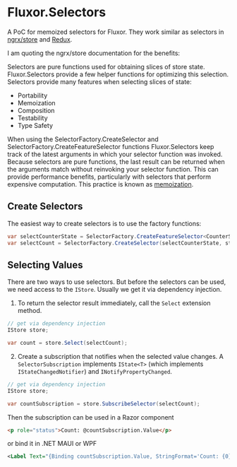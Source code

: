 # Fluxor.Selectors

A PoC for memoized selectors for Fluxor. They work similar as selectors in [ngrx/store](https://ngrx.io/guide/store/selectors) and [Redux](https://redux.js.org/usage/deriving-data-selectors).

I am quoting the ngrx/store documentation for the benefits:

Selectors are pure functions used for obtaining slices of store state. Fluxor.Selectors provide a few helper functions for optimizing this selection. Selectors provide many features when selecting slices of state:

* Portability
* Memoization
* Composition
* Testability
* Type Safety

When using the SelectorFactory.CreateSelector and SelectorFactory.CreateFeatureSelector functions Fluxor.Selectors keep track of the latest arguments in which your selector function was invoked. Because selectors are pure functions, the last result can be returned when the arguments match without reinvoking your selector function. This can provide performance benefits, particularly with selectors that perform expensive computation. This practice is known as [memoization](https://en.wikipedia.org/wiki/Memoization).

## Create Selectors
The easiest way to create selectors is to use the factory functions:
```csharp
var selectCounterState = SelectorFactory.CreateFeatureSelector<CounterState>();
var selectCount = SelectorFactory.CreateSelector(selectCounterState, state => state.Count);
```

## Selecting Values
There are two ways to use selectors. But before the selectors can be used, we need access to the `IStore`. Usually we get it via dependency injection.
1. To return the selector result immediately, call the `Select` extension method.
```csharp
// get via dependency injection
IStore store;

var count = store.Select(selectCount);
```

2. Create a subscription that notifies when the selected value changes. A `SelectorSubscription` implements `IState<T>` (which implements `IStateChangedNotifier`)  and `INotifyPropertyChanged`.
```csharp
// get via dependency injection
IStore store;

var countSubscription = store.SubscribeSelector(selectCount);
```
Then the subscription can be used in a Razor component
```html
<p role="status">Count: @countSubscription.Value</p>
```
or bind it in .NET MAUI or WPF
```xml
<Label Text="{Binding countSubscription.Value, StringFormat='Count: {0}'}" />
```
